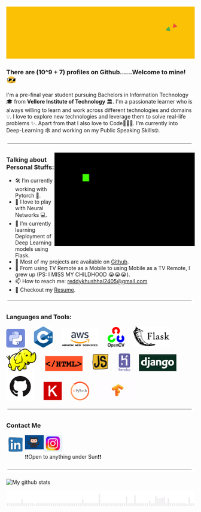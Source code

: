  [<img  alt="https://github.com/KKhushhalR2405/" width="650px" src="https://github.com/KKhushhalR2405/Bio/blob/master/name%20main.gif" />][github]  

### There are (10^9 + 7) profiles on Github......Welcome to mine! <img src="https://github.com/KKhushhalR2405/Bio/blob/master/gifs/emoji.gif" width="27px">

I'm a pre-final year student pursuing Bachelors in Information Technology 🎓 from **Vellore Institute of Technology** 🏛. I'm a passionate learner who is always willing to learn and work across different technologies and domains 💡. I love to explore new technologies and leverage them to solve real-life problems ✨. Apart from that I also love to Code👨🏻‍💻. I'm currently into Deep-Learning 🕸️ and working on my Public Speaking Skills🤓.

<img src="https://github.com/KKhushhalR2405/Bio/blob/master/border.gif" width="1100px" height="10px"></h2>

<img align="right" height="250" width="375" alt="" src="https://github.com/KKhushhalR2405/Bio/blob/master/coding2.gif" />

### Talking about Personal Stuffs:

- 🛠 I’m currently working with Pytorch :flashlight:.
- :wrench: I love to play with Neural Networks :computer:.
- 🚀 I’m currently learning Deployment of Deep Learning models using Flask.
- 👾 Most of my projects are available on [Github](https://github.com/KKhushhalR2405/).
- 👨 From using TV Remote as a Mobile to using Mobile as a TV Remote, I grew up (PS: I MISS MY CHILDHOOD :sob::sob::sob:).
- 📫 How to reach me: reddykhushhal2405@gmail.com
- 📝 Checkout my [Resume](https://github.com/KKhushhalR2405/KKhushhalR2405/blob/master/Resume.pdf).

<img src="https://github.com/KKhushhalR2405/Bio/blob/master/border.gif" width="1100px" height="10px"></h2>

### Languages and Tools:

<img src="https://github.com/KKhushhalR2405/Bio/blob/master/python%20gif.gif" width="50px"></h2>&nbsp; &nbsp; &nbsp;
<img src="https://github.com/KKhushhalR2405/Bio/blob/master/cpp.png" width="50px"></h2>&nbsp; &nbsp; &nbsp;
<img src="https://github.com/KKhushhalR2405/Bio/blob/master/aws.gif" width="100px"></h2>&nbsp; &nbsp; &nbsp;
<img src="https://github.com/KKhushhalR2405/Bio/blob/master/opencv.png" width="45px"></h2>&nbsp; &nbsp; &nbsp;
<img src="https://github.com/KKhushhalR2405/Bio/blob/master/flask.png" width="100px"></h2>&nbsp; &nbsp; &nbsp;
<img src="https://github.com/KKhushhalR2405/Bio/blob/master/hadoop.jpg" width="80px"></h2>&nbsp; &nbsp; &nbsp;
<img src="https://github.com/KKhushhalR2405/Bio/blob/master/html.gif" width="100px"></h2>&nbsp; &nbsp; &nbsp;
<img src="https://github.com/KKhushhalR2405/Bio/blob/master/javascript.gif" width="50px"></h2>&nbsp; &nbsp; &nbsp;
<img src="https://github.com/KKhushhalR2405/Bio/blob/master/heroku.png" width="30px"></h2>&nbsp; &nbsp; &nbsp;
<img src="https://github.com/KKhushhalR2405/Bio/blob/master/django.png" width="100px"></h2>&nbsp; &nbsp; &nbsp;
<img src="https://github.com/KKhushhalR2405/Bio/blob/master/github.png" width="75px"></h2>&nbsp; &nbsp; &nbsp;
<img src="https://github.com/KKhushhalR2405/Bio/blob/master/keras.png" width="50px"></h2>&nbsp; &nbsp; &nbsp;
<img src="https://github.com/KKhushhalR2405/Bio/blob/master/pytorch.gif" width="50px"></h2>&nbsp; &nbsp; &nbsp;
<img src="https://github.com/KKhushhalR2405/Bio/blob/master/tensorflow.gif" width="100px"></h2>&nbsp; &nbsp; &nbsp;

<img src="https://github.com/KKhushhalR2405/Bio/blob/master/border.gif" width="1100px" height="10px"></h2>

### Contact Me <br>
[<img align="left" alt="https://www.linkedin.com/in/khushhalreddy/" width="50px" src="https://github.com/KKhushhalR2405/Bio/blob/master/linkedin.gif" />][linkedin]
[<img align="left" alt="https://github.com/KKhushhalR2405/" width="50px" src="https://github.com/KKhushhalR2405/Bio/blob/master/github.gif" />][github]
[<img align="left" alt="https://www.instagram.com/w._.icked_hyp.ster/" width="50px" src="https://github.com/KKhushhalR2405/Bio/blob/master/insta.gif" />][instagram]\
<br/>

:exclamation::exclamation:Open to anything under Sun:exclamation::exclamation:


<img src="https://github.com/KKhushhalR2405/Bio/blob/master/border.gif" width="1100px" height="10px"></h2>

![My github stats](https://github-readme-stats.vercel.app/api?username=KKhushhalR2405&show_icons=true&theme=merko&count_private=true)

<img src="https://github.com/KKhushhalR2405/Bio/blob/master/add3.gif" width="1200px"></h2>


[linkedin]:https://www.linkedin.com/in/khushhalreddy/
[github]:https://github.com/KKhushhalR2405/
[instagram]:https://www.instagram.com/w._.icked_hyp.ster/
